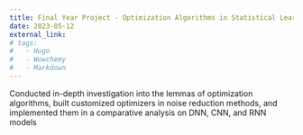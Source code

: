 ```yaml
---
title: Final Year Project - Optimization Algorithms in Statistical Learning
date: 2023-05-12
external_link: 
# tags:
#   - Hugo
#   - Wowchemy
#   - Markdown
---
```


Conducted in-depth investigation into the lemmas of optimization algorithms, built customized optimizers in noise reduction methods, and implemented them in a comparative analysis on DNN, CNN, and RNN models

<!--more-->